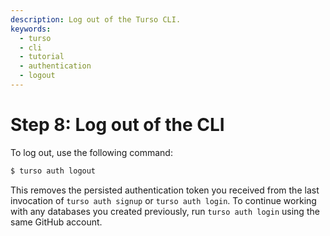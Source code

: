```yaml
---
description: Log out of the Turso CLI.
keywords:
  - turso
  - cli
  - tutorial
  - authentication
  - logout
---
```


# Step 8: Log out of the CLI

To log out, use the following command:

```bash
$ turso auth logout
```

This removes the persisted authentication token you received from the last
invocation of `turso auth signup` or `turso auth login`. To continue working
with any databases you created previously, run `turso auth login` using the same
GitHub account.

